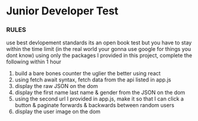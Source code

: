 # Junior Developer Test
### RULES
use best devlopement standards
its an open book test but you have to stay within the time limit (in the real world your gonna use google for things you dont know)
using only the packages I provided in this project, complete the following within 1 hour 
1) build a bare bones counter the uglier the better using react
2) using fetch await syntax, fetch data from the api listed in app.js
3) display the raw JSON on the dom
4) display the first name last name & gender from the JSON on the dom
5) using the second url I provided in app.js, make it so that I can click a button & paginate forwards & backwards between random users
6) display the user image on the dom
